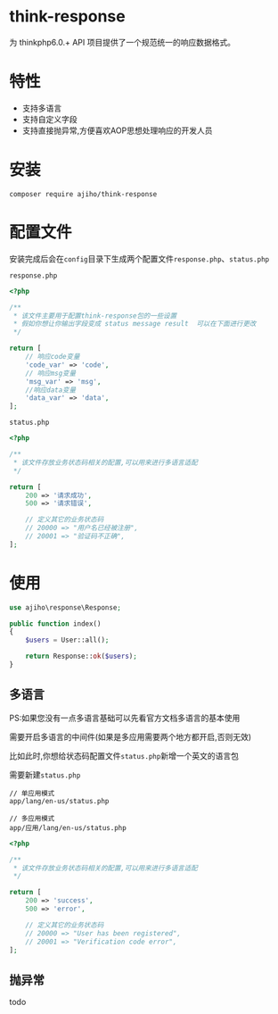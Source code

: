 # think-response

为 thinkphp6.0.+ API 项目提供了一个规范统一的响应数据格式。

# 特性

- 支持多语言
- 支持自定义字段
- 支持直接抛异常,方便喜欢AOP思想处理响应的开发人员

# 安装

```
composer require ajiho/think-response
```

# 配置文件

安装完成后会在`config`目录下生成两个配置文件`response.php`、`status.php`

`response.php`

```php
<?php

/**
 * 该文件主要用于配置think-response包的一些设置
 * 假如你想让你输出字段变成 status message result  可以在下面进行更改
 */

return [
    // 响应code变量
    'code_var' => 'code',
    // 响应msg变量
    'msg_var' => 'msg',
    //响应data变量
    'data_var' => 'data',
];

```

`status.php`

```php
<?php

/**
 * 该文件存放业务状态码相关的配置,可以用来进行多语言适配
 */

return [
    200 => '请求成功',
    500 => '请求错误',

    // 定义其它的业务状态码
    // 20000 => "用户名已经被注册",
    // 20001 => "验证码不正确",
];

```

# 使用

```php
use ajiho\response\Response;

public function index()
{
    $users = User::all();

    return Response::ok($users);
}
```

## 多语言

PS:如果您没有一点多语言基础可以先看官方文档多语言的基本使用

需要开启多语言的中间件(如果是多应用需要两个地方都开启,否则无效)

比如此时,你想给状态码配置文件`status.php`新增一个英文的语言包

需要新建`status.php`

```
// 单应用模式
app/lang/en-us/status.php

// 多应用模式
app/应用/lang/en-us/status.php
```

```php
<?php

/**
 * 该文件存放业务状态码相关的配置,可以用来进行多语言适配
 */

return [
    200 => 'success',
    500 => 'error',

    // 定义其它的业务状态码
    // 20000 => "User has been registered",
    // 20001 => "Verification code error",
];

```

## 抛异常

todo
